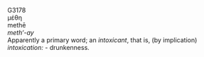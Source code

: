 <body>
  <p>G3178<br>  μέθη  <br> methē  <br><i>meth‘-ay </i><br>Apparently a primary word; an <i>intoxicant</i>, that is, (by implication) <i>intoxication:</i> - drunkenness.<br></p>
 </body>